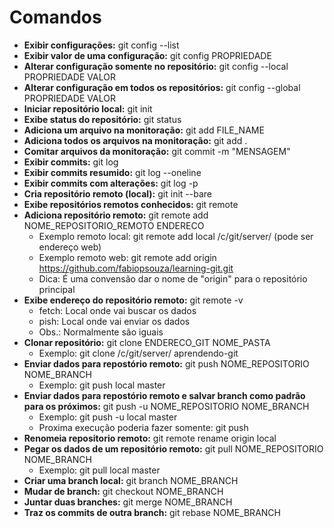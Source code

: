 # Comandos

- **Exibir configurações:** git config --list
- **Exibir valor de uma configuração:** git config PROPRIEDADE
- **Alterar configuração somente no repositório:** git config --local PROPRIEDADE VALOR
- **Alterar configuração em todos os repositórios:** git config --global PROPRIEDADE VALOR
- **Iniciar repositório local:** git init
- **Exibe status do repositório:** git status
- **Adiciona um arquivo na monitoração:** git add FILE_NAME
- **Adiciona todos os arquivos na monitoração:** git add .
- **Comitar arquivos da monitoração:** git commit -m "MENSAGEM"
- **Exibir commits:** git log
- **Exibir commits resumido:** git log --oneline
- **Exibir commits com alterações:** git log -p
- **Cria repositório remoto (local):** git init --bare
- **Exibe repositórios remotos conhecidos:** git remote
- **Adiciona repositório remoto:** git remote add NOME_REPOSITORIO_REMOTO ENDERECO
  - Exemplo remoto local: git remote add local /c/git/server/ (pode ser endereço web)
  - Exemplo remoto web: git remote add origin https://github.com/fabiopsouza/learning-git.git
  - Dica: É uma convensão dar o nome de "origin" para o repositório principal
- **Exibe endereço do repositório remoto:** git remote -v
  - fetch: Local onde vai buscar os dados
  - pish: Local onde vai enviar os dados
  - Obs.: Normalmente são iguais
- **Clonar repositório:** git clone ENDERECO_GIT NOME_PASTA
  - Exemplo: git clone /c/git/server/ aprendendo-git
- **Enviar dados para repostório remoto:** git push NOME_REPOSITORIO NOME_BRANCH
  - Exemplo: git push local master
- **Enviar dados para repostório remoto e salvar branch como padrão para os próximos:** git push -u NOME_REPOSITORIO NOME_BRANCH
  - Exemplo: git push -u local master
  - Proxima execução poderia fazer somente: git push
- **Renomeia repositorio remoto:** git remote rename origin local
- **Pegar os dados de um repositório remoto:** git pull NOME_REPOSITORIO NOME_BRANCH
  - Exemplo: git pull local master
- **Criar uma branch local:** git branch NOME_BRANCH
- **Mudar de branch:** git checkout NOME_BRANCH
- **Juntar duas branches:** git merge NOME_BRANCH
- **Traz os commits de outra branch:** git rebase NOME_BRANCH
